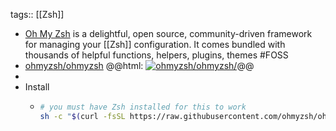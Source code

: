 tags:: [[Zsh]]

- [Oh My Zsh](https://ohmyz.sh/) is a delightful, open source, community-driven framework for managing your [[Zsh]] configuration. It comes bundled with thousands of helpful functions, helpers, plugins, themes #FOSS
- [ohmyzsh/ohmyzsh](https://github.com/ohmyzsh/ohmyzsh/)
  @@html: <a href="https://github.com/ohmyzsh/ohmyzsh/"><img src="https://github-readme-stats-astronomer.vercel.app/api/pin/?username=ohmyzsh&repo=ohmyzsh&theme=tokyonight" alt="ohmyzsh/ohmyzsh/"/></a>@@
-
- Install
	- ```bash
	  # you must have Zsh installed for this to work
	  sh -c "$(curl -fsSL https://raw.githubusercontent.com/ohmyzsh/ohmyzsh/master/tools/install.sh)"
	  ```
